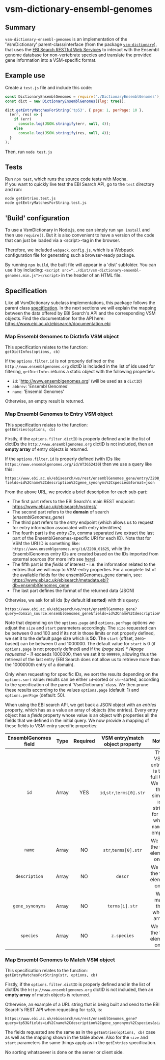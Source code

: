 # vsm-dictionary-ensembl-genomes

## Summary

`vsm-dictionary-ensembl-genomes` is an implementation 
of the 'VsmDictionary' parent-class/interface (from the package
[`vsm-dictionary`](https://github.com/vsmjs/vsm-dictionary)), that uses 
the [EBI Search RESTful Web Services](https://www.ebi.ac.uk/ebisearch/apidoc.ebi) 
to interact with the Ensembl genome database for non-vertebrate species and 
translate the provided gene information into a VSM-specific format.

## Example use

Create a `test.js` file and include this code:

```javascript
const DictionaryEnsemblGenomes = require('./DictionaryEnsemblGenomes');
const dict = new DictionaryEnsemblGenomes({log: true});

dict.getEntryMatchesForString('tp53', { page: 1, perPage: 10 }, 
  (err, res) => {
    if (err) 
      console.log(JSON.stringify(err, null, 4));
    else
      console.log(JSON.stringify(res, null, 4));
  }
);
```
Then, run `node test.js`

## Tests

Run `npm test`, which runs the source code tests with Mocha.  
If you want to quickly live test the EBI Search API, go to the 
`test` directory and run:
```
node getEntries.test.js
node getEntryMatchesForString.test.js
```

## 'Build' configuration

To use a VsmDictionary in Node.js, one can simply run `npm install` and then
use `require()`. But it is also convenient to have a version of the code that
can just be loaded via a &lt;script&gt;-tag in the browser.

Therefore, we included `webpack.config.js`, which is a Webpack configuration file for 
generating such a browser-ready package.

By running `npm build`, the built file will appear in a 'dist' subfolder. 
You can use it by including: 
`<script src="../dist/vsm-dictionary-ensembl-genomes.min.js"></script>` in the
header of an HTML file. 

## Specification

Like all VsmDictionary subclass implementations, this package follows
the parent class
[specification](https://github.com/vsmjs/vsm-dictionary/blob/master/Dictionary.spec.md).
In the next sections we will explain the mapping between the data 
offered by EBI Search's API and the corresponding VSM objects. Find the 
documentation for the API here: https://www.ebi.ac.uk/ebisearch/documentation.ebi

### Map Ensembl Genomes to DictInfo VSM object

This specification relates to the function:  
 `getDictInfos(options, cb)`

If the `options.filter.id` is not properly defined 
or the `http://www.ensemblgenomes.org` dictID is included in the 
list of ids used for filtering, `getDictInfos` returns a static object 
with the following properties:
- `id`: 'http://www.ensemblgenomes.org' (will be used as a `dictID`)
- `abbrev`: 'Ensembl Genomes'
- `name`: 'Ensembl Genomes'

Otherwise, an empty result is returned.

### Map Ensembl Genomes to Entry VSM object

This specification relates to the function:  
 `getEntries(options, cb)`

Firstly, if the `options.filter.dictID` is properly defined and in the list of 
dictIDs the `http://www.ensemblgenomes.org` dictID is not included, then 
an **empty array** of entry objects is returned.

If the `options.filter.id` is properly defined (with IDs like
`https://www.ensemblgenomes.org/id/AT3G52430`) then we use a query like this:

```
https://www.ebi.ac.uk/ebisearch/ws/rest/ensemblGenomes_gene/entry/Z208_01625,EMPG_14124,AT3G52430?fields=id%2Cname%2Cdescription%2Cgene_synonyms%2Cspecies&format=json
```

From the above URL, we provide a brief description for each sub-part: 
- The first part refers to the EBI Search's main REST endpoint: https://www.ebi.ac.uk/ebisearch/ws/rest/
- The second part refers to the **domain** of search (*ensemblGenomes_gene*)
- The third part refers to the *entry* endpoint (which allows us to request 
for entry information associated with entry identifiers)
- The fourth part is the *entry IDs*, comma separated (we extract the last part 
of the EnsemblGenomes-specific URI for each ID). Note that for VSM the URI ID is 
something like: `https://www.ensemblgenomes.org/id/Z208_01625`, 
while the EnsemblGenomes entry IDs are created based on the IDs imported from 
external sources (for more info see [here](http://ensemblgenomes.org/info/data/identifiers)).
- The fifth part is the *fields* of interest - i.e. the information related to 
the entries that we will map to VSM-entry properties. For a complete list of the 
available fields for the ensemblGenomes_gene domain, see: https://www.ebi.ac.uk/ebisearch/metadata.ebi?db=ensemblGenomes_gene
- The last part defines the format of the returned data (JSON)

Otherwise, we ask for all ids (by default **id sorted**) with this query:
```
https://www.ebi.ac.uk/ebisearch/ws/rest/ensemblGenomes_gene?query=domain_source:ensemblGenomes_gene&fields=id%2Cname%2Cdescription%2Cgene_synonyms%2Cspecies&sort=id&size=50&start=0&format=json
```

Note that depending on the `options.page` and `options.perPage` options 
we adjust the `size` and `start` parameters accordingly. The `size` requested 
can be between 0 and 100 and if its not in those limits or not properly defined, 
we set it to the default page size which is **50**. The `start` (offset, zero-based)
can be between 0 and 1000000. The default value for `start` is 0 (if `options.page`
is not properly defined) and if the *(page size) \* (#page requested - 1)* exceeds 1000000, then we set it to `999999`, 
allowing thus the retrieval of the last entry (EBI Search does not allow us to 
retrieve more than the 1000000th entry of a domain).

Only when requesting for specific IDs, we sort the results depending on the
`options.sort` value: results can be either `id`-sorted or `str`-sorted,
according to the specification of the parent 'VsmDictionary' class.
We then prune these results according to the values `options.page` (default: 1)
and `options.perPage` (default: 50).

When using the EBI search API, we get back a JSON object with an *entries* 
property, which has as a value an array of objects (the entries). Every entry
object has a *fields* property whose value is an object with properties all 
the fields that we defined in the initial query. We now provide a mapping of 
these fields to VSM-entry specific properties:

EnsemblGenomes field | Type | Required | VSM entry/match object property | Notes  
:---:|:---:|:---:|:---:|:---:
`id` | Array | YES | `id`,`str`,`terms[0].str` | The VSM entry id is the full URI. We use the simple id string for `str` when `name` is empty.
`name` | Array | NO | `str`,`terms[0].str` | We use the first element only.
`description` | Array | NO | `descr` | We use the first element only
`gene_synonyms` | Array | NO | `terms[i].str` | We map the whole array
`species` | Array | NO | `z.species` | We use the first element only

### Map Ensembl Genomes to Match VSM object

This specification relates to the function:  
 `getEntryMatchesForString(str, options, cb)`

Firstly, if the `options.filter.dictID` is properly defined and in the list of 
dictIDs the `http://www.ensemblgenomes.org` dictID is not included, then 
an **empty array** of match objects is returned.

Otherwise, an example of a URL string that is being built and send to the EBI 
Search's REST API when requesting for `tp53`, is:
```
https://www.ebi.ac.uk/ebisearch/ws/rest/ensemblGenomes_gene?query=tp53&fields=id%2Cname%2Cdescription%2Cgene_synonyms%2Cspecies&size=20&start=0&format=json
```

The fields requested are the same as in the `getEntries(options, cb)` 
case as well as the mapping shown in the table above. Also for the `size` and 
`start` parameters the same things apply as in the `getEntries` specification.
 
No sorting whatsoever is done on the server or client side.